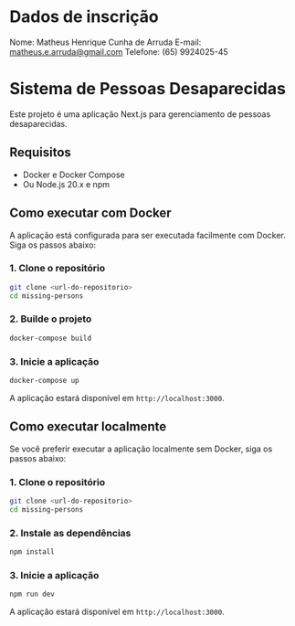 # Dados de inscrição

Nome: Matheus Henrique Cunha de Arruda
E-mail: matheus.e.arruda@gmail.com
Telefone: (65) 9924025-45

# Sistema de Pessoas Desaparecidas

Este projeto é uma aplicação Next.js para gerenciamento de pessoas desaparecidas.

## Requisitos

- Docker e Docker Compose
- Ou Node.js 20.x e npm

## Como executar com Docker

A aplicação está configurada para ser executada facilmente com Docker. Siga os passos abaixo:

### 1. Clone o repositório

```bash
git clone <url-do-repositorio>
cd missing-persons
```

### 2. Builde o projeto

```bash
docker-compose build
```

### 3. Inicie a aplicação

```bash
docker-compose up
```

A aplicação estará disponível em `http://localhost:3000`.

## Como executar localmente

Se você preferir executar a aplicação localmente sem Docker, siga os passos abaixo:

### 1. Clone o repositório

```bash
git clone <url-do-repositorio>
cd missing-persons
```

### 2. Instale as dependências

```bash
npm install
```

### 3. Inicie a aplicação

```bash
npm run dev
```

A aplicação estará disponível em `http://localhost:3000`.